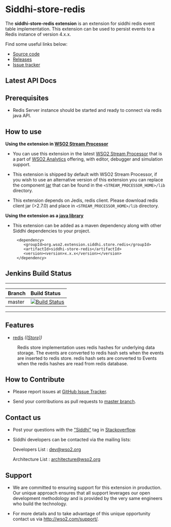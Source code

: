 Siddhi-store-redis
======================================

The **siddhi-store-redis extension** is an extension for siddhi redis event table implementation. This extension can be 
used to persist events to a
Redis instance of version 4.x.x.

Find some useful links below:

* <a target="_blank" href="https://github.com/wso2-extensions/siddhi-store-Redis">Source code</a>
* <a target="_blank" href="https://github.com/wso2-extensions/siddhi-store-Redis/releases">Releases</a>
* <a target="_blank" href="https://github.com/wso2-extensions/siddhi-store-Redis/issues">Issue tracker</a>

## Latest API Docs 


## Prerequisites
 - Redis Server instance should be started and ready to connect via redis java API.

## How to use 

**Using the extension in <a target="_blank" href="https://github.com/wso2/product-sp">WSO2 Stream Processor</a>**

* You can use this extension in the latest <a target="_blank" href="https://github.com/wso2/product-sp/releases">WSO2 Stream Processor</a> that is a part of <a target="_blank" href="http://wso2.com/analytics?utm_source=gitanalytics&utm_campaign=gitanalytics_Jul17">WSO2 Analytics</a> offering, with editor, debugger and simulation support. 

* This extension is shipped by default with WSO2 Stream Processor, if you wish to use an alternative version of this extension you can replace the component <a target="_blank" href="https://github.com/wso2-extensions/siddhi-store-redis/releases">jar</a> that can be found in the `<STREAM_PROCESSOR_HOME>/lib` directory.

* This extension depends on Jedis, redis client. Please download redis client jar (>2.7.0) and place in `<STREAM_PROCESSOR_HOME>/lib` directory.

**Using the extension as a <a target="_blank" href="https://wso2.github.io/siddhi/documentation/running-as-a-java-library">java library</a>**

* This extension can be added as a maven dependency along with other Siddhi dependencies to your project.

```
     <dependency>
        <groupId>org.wso2.extension.siddhi.store.redis</groupId>
        <artifactId>siddhi-store-redis</artifactId>
        <version><version>x.x.x</version></version>
     </dependency>
```

## Jenkins Build Status

---

|  Branch | Build Status |
| :------ |:------------ | 
| master  | [![Build Status](https://wso2.org/jenkins/job/siddhi/job/siddhi-store-redis/badge/icon)](https://wso2.org/jenkins/job/siddhi/job/siddhi-store-redis/) |

---

## Features

* <a target="_blank" href="https://wso2-extensions.github.io/siddhi-store-redis/api/1.0.15/#redis-store">redis</a> *(<a target="_blank" href="https://wso2.github.io/siddhi/documentation/siddhi-4.0/#store">(Store)</a>)*<br><div style="padding-left: 1em;"><p>
Redis store implementation uses redis hashes for underlying data storage. The events 
are 
converted to redis hash sets when the events are inserted to redis store. redis hash sets are converted to Events when 
the 
redis hashes are read from redis database. </p></div>

## How to Contribute
 
  * Please report issues at <a target="_blank" href="https://github.com/wso2-extensions/siddhi-store-redis/issues">GitHub Issue Tracker</a>.
  
  * Send your contributions as pull requests to <a target="_blank" href="https://github.com/wso2-extensions/siddhi-store-redis/tree/master">master branch</a>. 
 
## Contact us 

 * Post your questions with the <a target="_blank" href="http://stackoverflow.com/search?q=siddhi">"Siddhi"</a> tag in <a target="_blank" href="http://stackoverflow.com/search?q=siddhi">Stackoverflow</a>. 
 
 * Siddhi developers can be contacted via the mailing lists:
 
    Developers List   : [dev@wso2.org](mailto:dev@wso2.org)
    
    Architecture List : [architecture@wso2.org](mailto:architecture@wso2.org)
 
## Support 

* We are committed to ensuring support for this extension in production. Our unique approach ensures that all support leverages our open development methodology and is provided by the very same engineers who build the technology. 

* For more details and to take advantage of this unique opportunity contact us via <a target="_blank" href="http://wso2.com/support?utm_source=gitanalytics&utm_campaign=gitanalytics_Jul17">http://wso2.com/support/</a>. 
